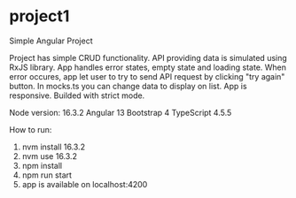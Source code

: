 # project1
Simple Angular Project

Project has simple CRUD functionality.
API providing data is simulated using RxJS library.
App handles error states, empty state and loading state. When error occures, app let user to try to send API request by clicking "try again" button.
In mocks.ts you can change data to display on list.
App is responsive.
Builded with strict mode.

Node version: 16.3.2
Angular 13
Bootstrap 4
TypeScript 4.5.5

How to run:
1. nvm install 16.3.2
2. nvm use 16.3.2
3. npm install
4. npm run start
5. app is available on localhost:4200
